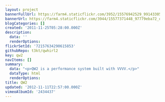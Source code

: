 ```yaml
---
layout: project
bannerFullUrl: https://farm4.staticflickr.com/3952/15576942529_9914330566_o.png
bannerUrl: https://farm4.staticflickr.com/3944/15577371448_97779eba72_o.jpg
blogCategories: []
created: '2011-11-25T05:28:00.000Z'
description:
  data: ''
  renderOptions: 
flickrSetId: '72157634290615853'
githubRepo: t3kt/qwhirl2
key: qw2
navItems: []
summary:
  data: "<p>QW2 is a performance system built with VVVV.</p>"
  dataType: html
  renderOptions: 
title: QW2
updated: '2012-11-11T22:57:00.000Z'
vimeoAlbumId: '2434437'
---
```

